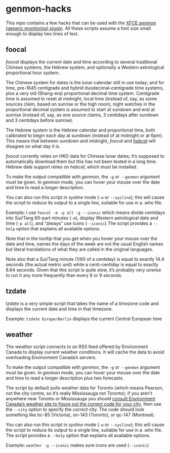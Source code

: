# genmon-hacks
This repo contains a few hacks that can be used with the [XFCE *genmon* (generic monitoring) plugin](https://docs.xfce.org/panel-plugins/xfce4-genmon-plugin/start).
All these scripts assume a font size small enough to display two lines of text.

## foocal
*foocal*
displays the current date and time according to several traditional Chinese systems,
the Hebrew system,
and optionally a Western astrological proportional hour system.

The Chinese system for dates is the lunar calendar still in use today;
and for time, pre-1645 centigrade and
hybrid duodecimal–centigrade time systems,
plus a very old (Shang-era) proportional decimal time system.
Centigrade time is assumed to reset at midnight, local time
(instead of, say, as some sources claim, based on sunrise or the high noon);
night watches in the proportional decimal system is assumed to start at sundown and end at sunrise
(instead of, say, as one source claims, 3 centidays after sundown and 3 centidays before sunrise).

The Hebrew system is the Hebrew calendar and proportional time,
both calibrated to begin each day at sundown
(instead of at midnight or at 6pm).
This means that between sundown and midnight,
*foocal* and [*hebcal*](https://github.com/hebcal/hebcal) will disagree on what day it is.

*foocal* currently relies on HKO data for Chinese lunar dates;
it’s supposed to automatically download them but this has not been tested in a long time.
Hebrew date support relies on *hebcal*, which must be installed.

To make the output compatible with *genmon*, the `-g` or `--genmon` argument must be given.
In *genmon* mode, you can hover your mouse over the date and time to read a longer description.

You can also run this script in *sysline* mode (`-w` or `--sysline`);
this will cause the script to reduce its output to a single line,
suitable for use in a .who file.

Example: I use `foocal -m -p all -g --iconic` which means
divide centidays into Sui/Tang 60-part minutes (`-m`),
display Western astrological date and time (`-p all`),
and “always” use icons (`--iconic`)
The script provides a `--help` option that explains all available options.

Note that in the tooltip that you get when you hover your mouse over the date and time,
names the days of the week are not the usual English names but literal translations of what they are called in the original languages.

Note also that a Sui/Tang minute (1/60 of a centiday) is equal to exactly 14.4 seconds (the actual metric unit)
while a centi-centiday is equal to exactly 8.64 seconds.
Given that this script is quite slow,
it’s probably very unwise to run it any more frequently than every 8 or 9 seconds.

## tzdate
*tzdate* is a very simple script that takes the name of a timezone code and displays the current date and time in that timezone.

Example: `tzdate Europe/Berlin` displays the current Central European time

## weather
The *weather* script connects to an RSS feed offered by Environment Canada to display current weather conditions.
It will cache the data to avoid overloading Environment Canada’s servers.

To make the output compatible with *genmon*, the `-g` or `--genmon` argument must be given.
In *genmon* mode, you can hover your mouse over the date and time to read a longer description
plus two forecasts.

The script by default pulls weather data for Toronto (which means Pearson, not the city centre, so it’s really Mississauga not Toronto);
if you aren’t anywhere near Toronto or Mississauga you should
[consult Environment Canada’s weather site to figure out the correct code for your city](https://weather.gc.ca/mainmenu/weather_menu_e.html),
then use the `--city` option to specify the correct city.
The code should look something like bc-85 (Victoria), on-143 (Toronto), or qc-147 (Montreal).

You can also run this script in *sysline* mode (`-w` or `--sysline`);
this will cause the script to reduce its output to a single line,
suitable for use in a .who file.
The script provides a `--help` option that explains all available options.

Example: `weather -g --iconic` makes sure icons are used (`--iconic`)
